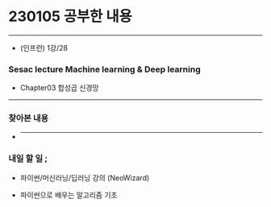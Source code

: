 # 230105 공부한 내용

---

- (인프런) 1강/28

### Sesac lecture Machine learning & Deep learning

- Chapter03 합성곱 신경망

---

### 찾아본 내용

- ***

### 내일 할 일 ;

- 파이썬/머신러닝/딥러닝 강의 (NeoWizard)

- 파이썬으로 배우는 알고리즘 기초
